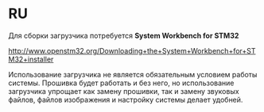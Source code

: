 # RU
Для сборки загрузчика потребуется __System Workbench for STM32__

http://www.openstm32.org/Downloading+the+System+Workbench+for+STM32+installer

Использование загрузчика не является обязательным условием работы системы. Прошивка будет работать и без него, но использование загрузчика упрощает как замену прошивки, так и замену звуковых файлов, файлов изображения и настройку системы делает удобней.
